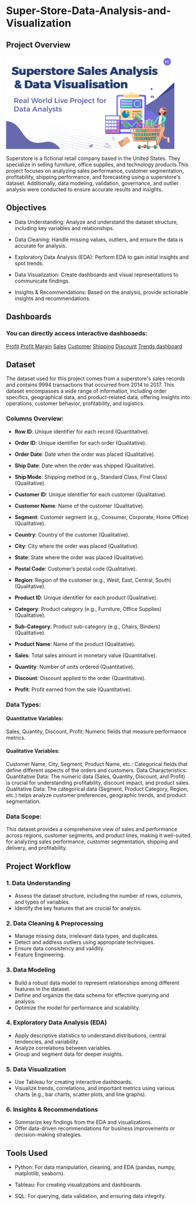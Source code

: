 # Super-Store-Data-Analysis-and-Visualization
## Project Overview

![](images/intro.png)

Superstore is a fictional retail company based in the United States. They specialize in selling furniture, office supplies, and technology products.This project focuses on analyzing sales performance, customer segmentation, profitability, shipping performance, and forecasting using a superstore's dataset. Additionally, data modeling, validation, governance, and outlier analysis were conducted to ensure accurate results and insights.

## Objectives
- Data Understanding: Analyze and understand the dataset structure, including key variables and relationships.
  
- Data Cleaning: Handle missing values, outliers, and ensure the data is accurate for analysis.
  
- Exploratory Data Analysis (EDA): Perform EDA to gain initial insights and spot trends.
  
- Data Visualization: Create dashboards and visual representations to communicate findings.
  
- Insights & Recommendations: Based on the analysis, provide actionable insights and recommendations.

## Dashboards
### You can directly access interactive dashboaeds: 
[Profit](https://public.tableau.com/app/profile/nada.hamdi/viz/SuperStoreAnalysis-Profit/Profit?publish=yes)
[Profit Margin](https://public.tableau.com/app/profile/nada.hamdi/viz/SuperStoreAnalysis-ProfitMargin/profitmargin?publish=yes)
[Sales](https://public.tableau.com/app/profile/nada.hamdi/viz/SuperStoreAnalysis-Sales/Sales?publish=yes)
[Customer](https://public.tableau.com/app/profile/nada.hamdi/viz/SuperStoreAnalysis-Customers/Customers?publish=yes)
[Shipping](https://public.tableau.com/app/profile/nada.hamdi/viz/SuperStoreAnalysis-Shipping/Shipping?publish=yes)
[Discount](https://public.tableau.com/app/profile/nada.hamdi/viz/SuperStoreAnalysis-Discounts/Discount?publish=yes)
[Trends dashboard](https://public.tableau.com/app/profile/mohamed.fareed4903/viz/Book1_17285517907770/SalesDashboard?publish=yes)
## Dataset
The dataset used for this project comes from a superstore's sales records and contains 9994 transactions that occurred from 2014 to 2017.  This dataset encompasses a wide range of information, including order specifics, geographical data, and product-related data, offering insights into operations, customer behavior, profitability, and logistics.
### Columns Overview:
- **Row ID**: Unique identifier for each record (Quantitative).
  
- **Order ID**: Unique identifier for each order (Qualitative).
  
- **Order Date**: Date when the order was placed (Qualitative).
  
- **Ship Date**: Date when the order was shipped (Qualitative).
  
- **Ship Mode**: Shipping method (e.g., Standard Class, First Class) (Qualitative).
  
- **Customer ID**: Unique identifier for each customer (Qualitative).
  
- **Customer Name**: Name of the customer (Qualitative).
  
- **Segment**: Customer segment (e.g., Consumer, Corporate, Home Office) (Qualitative).
  
- **Country**: Country of the customer (Qualitative).
  
- **City**: City where the order was placed (Qualitative).
  
- **State**: State where the order was placed (Qualitative).
  
- **Postal Code**: Customer’s postal code (Qualitative).
  
- **Region**: Region of the customer (e.g., West, East, Central, South) (Qualitative).
  
- **Product ID**: Unique identifier for each product (Qualitative).
  
- **Category**: Product category (e.g., Furniture, Office Supplies) (Qualitative).
  
- **Sub-Category**: Product sub-category (e.g., Chairs, Binders) (Qualitative).
  
- **Product Name**: Name of the product (Qualitative).
  
- **Sales**: Total sales amount in monetary value (Quantitative).
  
- **Quantity**: Number of units ordered (Quantitative).
  
- **Discount**: Discount applied to the order (Quantitative).
  
- **Profit**: Profit earned from the sale (Quantitative).
  
### Data Types:
#### Quantitative Variables:
Sales, Quantity, Discount, Profit: Numeric fields that measure performance metrics.
#### Qualitative Variables:
Customer Name, City, Segment, Product Name, etc.: Categorical fields that define different aspects of the orders and customers.
Data Characteristics:
Quantitative Data: The numeric data (Sales, Quantity, Discount, and Profit) is crucial for understanding profitability, discount impact, and product sales.
Qualitative Data: The categorical data (Segment, Product Category, Region, etc.) helps analyze customer preferences, geographic trends, and product segmentation.
### Data Scope:
This dataset provides a comprehensive view of sales and performance across regions, customer segments, and product lines, making it well-suited for analyzing sales performance, customer segmentation, shipping and delivery, and profitability.

## Project Workflow
### 1. Data Understanding
- Assess the dataset structure, including the number of rows, columns, and types of variables.
- Identify the key features that are crucial for analysis.
### 2. Data Cleaning & Preprocessing
- Manage missing data, irrelevant data types, and duplicates.
- Detect and address outliers using appropriate techniques.
- Ensure data consistency and validity.
- Feature Engineering.
### 3. Data Modeling
   - Build a robust data model to represent relationships among different features in the dataset.
   - Define and organize the data schema for effective querying and analysis.
   - Optimize the model for performance and scalability.
### 4. Exploratory Data Analysis (EDA)
- Apply descriptive statistics to understand distributions, central tendencies, and variability.
- Analyze correlations between variables.
- Group and segment data for deeper insights.
### 5. Data Visualization
- Use Tableau for creating interactive dashboards.
- Visualize trends, correlations, and important metrics using various charts (e.g., bar charts, scatter plots, and line graphs).
### 6. Insights & Recommendations
- Summarize key findings from the EDA and visualizations.
- Offer data-driven recommendations for business improvements or decision-making strategies.
## Tools Used
- Python: For data manipulation, cleaning, and EDA (pandas, numpy, matplotlib, seaborn).
  
- Tableau: For creating visualizations and dashboards.
  
- SQL: For querying, data validation, and ensuring data integrity.






